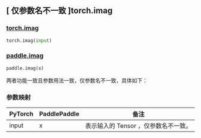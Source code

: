 ## [ 仅参数名不一致 ]torch.imag

### [torch.imag](https://pytorch.org/docs/stable/generated/torch.imag.html?highlight=imag#torch.imag)

```python
torch.imag(input)
```

### [paddle.imag](https://www.paddlepaddle.org.cn/documentation/docs/zh/develop/api/paddle/imag_cn.html#imag)

```python
paddle.imag(x)
```

两者功能一致且参数用法一致，仅参数名不一致，具体如下：

### 参数映射
| PyTorch       | PaddlePaddle | 备注                                                   |
| ------------- | ------------ | ------------------------------------------------------ |
| input         | x            | 表示输入的 Tensor ，仅参数名不一致。                   |
